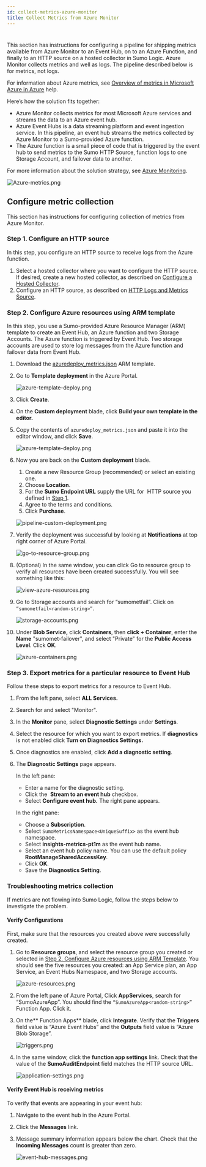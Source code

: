 ```yaml
---
id: collect-metrics-azure-monitor
title: Collect Metrics from Azure Monitor
---
```


#

This section has instructions for configuring a pipeline for shipping metrics available from Azure Monitor to an Event Hub, on to an Azure Function, and finally to an HTTP source on a hosted collector in Sumo Logic. Azure Monitor collects metrics and well as logs. The pipeline described below is for metrics, not logs. 

For information about Azure metrics, see [Overview of metrics in Microsoft Azure in Azure](https://docs.microsoft.com/en-us/azure/monitoring-and-diagnostics/monitoring-overview-metrics) help.

Here’s how the solution fits together:

* Azure Monitor collects metrics for most Microsoft Azure services and streams the data to an Azure event hub. 
* Azure Event Hubs is a data streaming platform and event ingestion service. In this pipeline, an event hub streams the metrics collected by Azure Monitor to a Sumo-provided Azure function. 
* The Azure function is a small piece of code that is triggered by the event hub to send metrics to the Sumo HTTP Source, function logs to one Storage Account, and failover data to another.

For more information about the solution strategy, see [Azure Monitoring](/docs/send-data/collect-from-other-data-sources/azure-monitoring). 

![Azure-metrics.png](/img/send-data/Azure-metrics.png)

## Configure metric collection

This section has instructions for configuring collection of metrics from Azure Monitor.

### Step 1. Configure an HTTP source

In this step, you configure an HTTP source to receive logs from the Azure function.

1. Select a hosted collector where you want to configure the HTTP source. If desired, create a new hosted collector, as described on [Configure a Hosted Collector](../../configure-hosted-collector.md).
1. Configure an HTTP source, as described on [HTTP Logs and Metrics Source](/docs/send-data/sources/hosted-collectors/http-logs-metrics-source). 

### Step 2. Configure Azure resources using ARM template

In this step, you use a Sumo-provided Azure Resource Manager (ARM) template to create an Event Hub, an Azure function and two Storage Accounts. The Azure function is triggered by Event Hub. Two storage accounts are used to store log messages from the Azure function and failover data from Event Hub. 

1. Download the [azuredeploy_metrics.json](https://s3.amazonaws.com/appdev-cloudformation-templates/azuredeploy_metrics.json) ARM template.
1. Go to **Template deployment** in the Azure Portal.

    ![azure-template-deploy.png](/img/send-data/azure-template-deploy.png)

1. Click **Create**.
1. On the **Custom deployment** blade, click **Build your own template in the editor.**
1. Copy the contents of `azuredeploy_metrics.json` and paste it into the editor window, and click **Save**.

    ![azure-template-deploy.png](/img/send-data/azure-template-deploy2.png)

1. Now you are back on the **Custom deployment** blade.

   1. Create a new Resource Group (recommended) or select an existing one.
   1. Choose **Location**.
   1. For the **Sumo Endpoint URL** supply the URL for  HTTP source you defined in [Step 1](#step-1-configure-an-http-source). 
   1. Agree to the terms and conditions.
   1. Click **Purchase**.

    ![pipeline-custom-deployment.png](/img/send-data/azure-custom-deployment.png)

1. Verify the deployment was successful by looking at **Notifications** at top right corner of Azure Portal.

    ![go-to-resource-group.png](/img/send-data/go-to-resource-group.png)

1. (Optional) In the same window, you can click Go to resource group to verify all resources have been created successfully. You will see something like this:

    ![view-azure-resources.png](/img/send-data/view-azure-resources.png)

1. Go to Storage accounts and search for “sumometfail”. Click on `“sumometfail<random-string>”`.

    ![storage-accounts.png](/img/send-data/azure-metrics-storage-accounts.png)

1. Under **Blob Service,** click **Containers**, then **click + Container**, enter the **Name** "sumomet-failover", and select "Private" for the **Public Access Level**. Click **OK**.

    ![azure-containers.png](/img/send-data/azure-containers.png)

### Step 3. Export metrics for a particular resource to Event Hub

Follow these steps to export metrics for a resource to Event Hub.

1. From the left pane, select **ALL Services.**
1. Search for and select "Monitor".
1. In the **Monitor** pane, select **Diagnostic Settings** under **Settings**.
1. Select the resource for which you want to export metrics. If **diagnostics** is not enabled click **Turn on Diagnostics Settings.**
1. Once diagnostics are enabled, click **Add a diagnostic setting**.
1. The **Diagnostic Settings** page appears.

    In the left pane:

      * Enter a name for the diagnostic setting.
      * Click the  **Stream to an event hub** checkbox.
      * Select **Configure event hub.** The right pane appears.

    In the right pane:

      * Choose a **Subscription**.
      * Select `SumoMetricsNamespace<UniqueSuffix>` as the event hub namespace.
      * Select **insights-metrics-pt1m** as the event hub name.
      * Select an event hub policy name. You can use the default policy **RootManageSharedAccessKey**.
      * Click **OK**.
      * Save the **Diagnostics Setting**.

### Troubleshooting metrics collection

If metrics are not flowing into Sumo Logic, follow the steps below to investigate the problem.

#### Verify Configurations

First, make sure that the resources you created above were successfully created.

1. Go to **Resource groups**, and select the resource group you created or selected in [Step 2. Configure Azure resources using ARM Template](#step-2-configure-azure-resources-using-arm-template). You should see the five resources you created: an App Service plan, an App Service, an Event Hubs Namespace, and two Storage accounts.

    ![azure-resources.png](/img/send-data/azure-resources.png)

1. From the left pane of Azure Portal, Click **AppServices**, search for “SumoAzureApp”. You should find the `“SumoAzureApp<random-string>”` Function App. Click it. 
1. On the** Function Apps** blade, click **Integrate**. Verify that the **Triggers** field value is “Azure Event Hubs” and the **Outputs** field value is “Azure Blob Storage”. 

    ![triggers.png](/img/send-data/azure-triggers.png)

1. In the same window, click the **function app settings** link. Check that the value of the **SumoAuditEndpoint** field matches the HTTP source URL.

    ![application-settings.png](/img/send-data/logs-function-app.png)

#### Verify Event Hub is receiving metrics

To verify that events are appearing in your event hub:

1. Navigate to the event hub in the Azure Portal.
1. Click the **Messages** link.
1. Message summary information appears below the chart. Check that the **Incoming Messages** count is greater than zero.

    ![event-hub-messages.png](/img/send-data/event-hub-messages.png)

 

